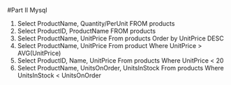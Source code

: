 #Part II Mysql

1. Select ProductName, Quantity/PerUnit FROM products
2. Select ProductID, ProductName FROM products
3. Select ProductName, UnitPrice From products Order by UnitPrice DESC
4. Select ProductName, UnitPrice From product Where UnitPrice > AVG(UnitPrice)
5. Select ProductID, Name, UnitPrice From products Where UnitPrice < 20
6. Select ProductName, UnitsOnOrder, UnitsInStock From products Where UnitsInStock < UnitsOnOrder 